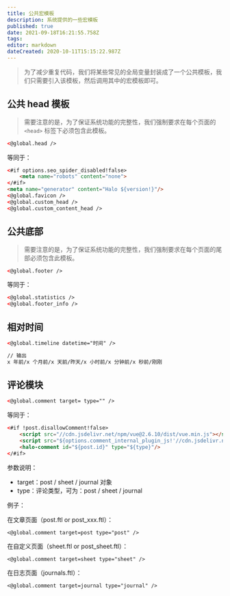 ```yaml
---
title: 公共宏模板
description: 系统提供的一些宏模板
published: true
date: 2021-09-18T16:21:55.758Z
tags: 
editor: markdown
dateCreated: 2020-10-11T15:15:22.987Z
---
```


> 为了减少重复代码，我们将某些常见的全局变量封装成了一个公共模板，我们只需要引入该模板，然后调用其中的宏模板即可。

## 公共 head 模板

> 需要注意的是，为了保证系统功能的完整性，我们强制要求在每个页面的 `<head>` 标签下必须包含此模板。 

```html
<@global.head />
```

等同于：

```html
<#if options.seo_spider_disabled!false>
    <meta name="robots" content="none">
</#if>
<meta name="generator" content="Halo ${version!}"/>
<@global.favicon />
<@global.custom_head />
<@global.custom_content_head />
```

## 公共底部

> 需要注意的是，为了保证系统功能的完整性，我们强制要求在每个页面的尾部必须包含此模板。 


```html
<@global.footer />
```


等同于：

```html
<@global.statistics />
<@global.footer_info />
````

## 相对时间

```html
<@global.timeline datetime="时间" />

// 输出
x 年前/x 个月前/x 天前/昨天/x 小时前/x 分钟前/x 秒前/刚刚
```


## 评论模块

```html
<@global.comment target= type="" />
```

等同于：

```html
<#if !post.disallowComment!false>
    <script src="//cdn.jsdelivr.net/npm/vue@2.6.10/dist/vue.min.js"></script>
    <script src="${options.comment_internal_plugin_js!'//cdn.jsdelivr.net/npm/halo-comment@latest/dist/halo-comment.min.js'"></script>
    <halo-comment id="${post.id}" type="${type}"/>
</#if>
```

参数说明：

- target：post / sheet / journal 对象
- type：评论类型，可为：post / sheet / journal


例子：

在文章页面（post.ftl or post_xxx.ftl）：

```
<@global.comment target=post type="post" />
```

在自定义页面（sheet.ftl or post_sheet.ftl）：

```
<@global.comment target=sheet type="sheet" />
```

在日志页面（journals.ftl）：

```
<@global.comment target=journal type="journal" />
```